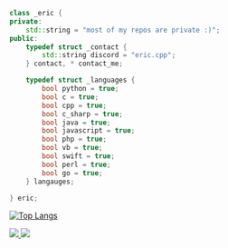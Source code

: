 ```cpp
class _eric {
private:
	std::string = "most of my repos are private :)";
public:
	typedef struct _contact {
		std::string discord = "eric.cpp";
	} contact, * contact_me;

	typedef struct _languages {
		bool python = true;
		bool c = true;
		bool cpp = true;
		bool c_sharp = true;
		bool java = true;
		bool javascript = true;
		bool php = true;
		bool vb = true;
		bool swift = true;
		bool perl = true;
		bool go = true;
	} langauges;
	
} eric;
```

[![Top Langs](https://github-readme-stats.vercel.app/api/top-langs/?username=0xe666&hide=html,css,scss,jupyter%20notebook&theme=synthwave)](https://github.com/anuraghazra/github-readme-stats)

<a href="https://github.com/0xE666">
  <img src="https://img.shields.io/github/followers/0xE666">
</a>
<a href="https://github.com/0xE666">
  <img src="https://img.shields.io/github/stars/0xE666">
</a>
